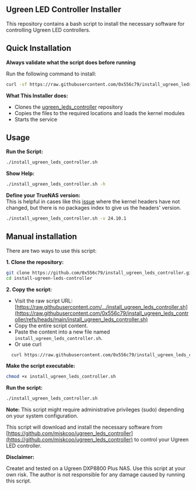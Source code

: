 ## Ugreen LED Controller Installer

This repository contains a bash script to install the necessary software for controlling Ugreen LED controllers.

## Quick Installation
**Always validate what the script does before running**</br>

Run the following command to install:</br>
```bash
curl -sf https://raw.githubusercontent.com/0x556c79/install_ugreen_leds_controller/main/install_ugreen_leds_controller.sh -o install_ugreen_leds_controller.sh ; sudo bash -i install_ugreen_leds_controller.sh
```
**What This Installer does:**

- Clones the [ugreen_leds_controller](https://github.com/miskcoo/ugreen_leds_controller) repository
- Copies the files to the required locations and loads the kernel modules
- Starts the service

## Usage

**Run the Script:**
```bash
./install_ugreen_leds_controller.sh
```
**Show Help:**
```bash
./install_ugreen_leds_controller.sh -h
```
**Define your TrueNAS version:**</br>
This is helpful in cases like this [issue](https://github.com/0x556c79/install_ugreen_leds_controller/issues/1) where the kernel headers have not changed, but there is no packages index to give us the headers' version.
```bash
./install_ugreen_leds_controller.sh -v 24.10.1
```

## Manual installation

There are two ways to use this script:

**1. Clone the repository:**

```bash
git clone https://github.com/0x556c79/install_ugreen_leds_controller.git
cd install-ugreen-leds-controller
```

**2. Copy the script:**

* Visit the raw script URL: [https://raw.githubusercontent.com/.../install_ugreen_leds_controller.sh](https://raw.githubusercontent.com/0x556c79/install_ugreen_leds_controller/refs/heads/main/install_ugreen_leds_controller.sh)
* Copy the entire script content.
* Paste the content into a new file named `install_ugreen_leds_controller.sh`.
* Or use curl
```bash
  curl https://raw.githubusercontent.com/0x556c79/install_ugreen_leds_controller/refs/heads/main/install_ugreen_leds_controller.sh -o install_ugreen_leds_controller.sh
```

**Make the script executable:**

```bash
chmod +x install_ugreen_leds_controller.sh
```

**Run the script:**

```bash
./install_ugreen_leds_controller.sh
```

**Note:** This script might require administrative privileges (sudo) depending on your system configuration. 

This script will download and install the necessary software from [https://github.com/miskcoo/ugreen_leds_controller](https://github.com/miskcoo/ugreen_leds_controller) to control your Ugreen LED controller.

**Disclaimer:** 

Createt and tested on a Ugreen DXP8800 Plus NAS.
Use this script at your own risk. The author is not responsible for any damage caused by running this script.
